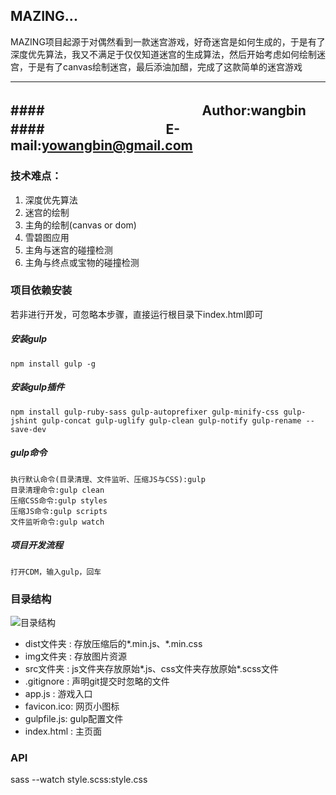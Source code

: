 ## MAZING...
MAZING项目起源于对偶然看到一款迷宫游戏，好奇迷宫是如何生成的，于是有了深度优先算法，我又不满足于仅仅知道迷宫的生成算法，然后开始考虑如何绘制迷宫，于是有了canvas绘制迷宫，最后添油加醋，完成了这款简单的迷宫游戏

------
####　　　　　　　　　　　　Author:wangbin
####　　　　　　　　　 E-mail:yowangbin@gmail.com
------


### 技术难点：
1. 深度优先算法    
2. 迷宫的绘制    
3. 主角的绘制(canvas or dom)    
4. 雪碧图应用    
5. 主角与迷宫的碰撞检测    
6. 主角与终点或宝物的碰撞检测    

### 项目依赖安装
若非进行开发，可忽略本步骤，直接运行根目录下index.html即可
##### 安装gulp
    npm install gulp -g
##### 安装gulp插件
    npm install gulp-ruby-sass gulp-autoprefixer gulp-minify-css gulp-jshint gulp-concat gulp-uglify gulp-clean gulp-notify gulp-rename --save-dev
##### gulp命令
    执行默认命令(目录清理、文件监听、压缩JS与CSS):gulp
    目录清理命令:gulp clean
    压缩CSS命令:gulp styles
    压缩JS命令:gulp scripts
    文件监听命令:gulp watch
##### 项目开发流程
    打开CDM，输入gulp，回车

### 目录结构
![目录结构](http://7xpx89.com1.z0.glb.clouddn.com/2016-06-08_125516.png "目录结构")  
* dist文件夹 : 存放压缩后的*.min.js、*.min.css
* img文件夹  : 存放图片资源
* src文件夹  : js文件夹存放原始*.js、css文件夹存放原始*.scss文件
* .gitignore : 声明git提交时忽略的文件
* app.js     : 游戏入口
* favicon.ico: 网页小图标
* gulpfile.js: gulp配置文件
* index.html : 主页面

### API







sass --watch style.scss:style.css
